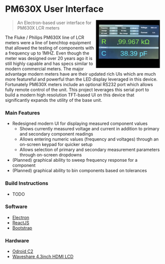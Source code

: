 # PM630X User Interface

<img src="https://raw.githubusercontent.com/dretay/pm6306_remote/master/IMG_4582.jpg" align="right" width="208">

> An Electron-based user interface for PM630X LCR meters


The Fluke / Philips PM630X line of LCR meters were a line of benchtop equipment that allowed the testing of components with a frequency up to 1MHZ. Even though the meter was designed over 20 years ago it is still highly capable and has specs similar to modern commercial meters. The major advantage modern meters have are their updated rich UIs which are much more featureful and powerful than the LED display leveraged in this device. Fortunately PM630X meters include an optional RS232 port which allows fully remote control of the unit. This project leverages this serial port to build a modern high resolution TFT-based UI
on this device that significantly expands the utility of the base unit. 

### Main Features ###
- Redesigned modern UI for displaying measured component values
  - Shows currently measured voltage and current in addition to primary and secondary component readings
  - Allows entering numeric values (frequency and voltages) through an on-screen keypad for quicker setup
  - Allows selection of primary and secondary measurement parameters through on-screen dropdowns
- (Planned) graphical ability to sweep frequency response for a component
- (Planned) graphical ability to bin components based on tolerances

### Build Instructions ###
- TODO

### Software ###
- [Electron](https://electronjs.org/)
- [ReactJS](https://reactjs.org/)
- [Bootstrap](https://getbootstrap.com/) 

### Hardware ###
- [Odroid C2](https://wiki.odroid.com/odroid-c2/odroid-c2)
- [Waveshare 4.3inch HDMI LCD](https://www.waveshare.com/4.3inch-hdmi-lcd-b.htm)
